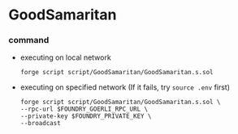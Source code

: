 # GoodSamaritan
### command
- executing on local network
    ```
    forge script script/GoodSamaritan/GoodSamaritan.s.sol
    ```
- executing on specified network (If it fails, try `source .env` first)
    ```
    forge script script/GoodSamaritan/GoodSamaritan.s.sol \
    --rpc-url $FOUNDRY_GOERLI_RPC_URL \
    --private-key $FOUNDRY_PRIVATE_KEY \
    --broadcast
    ```